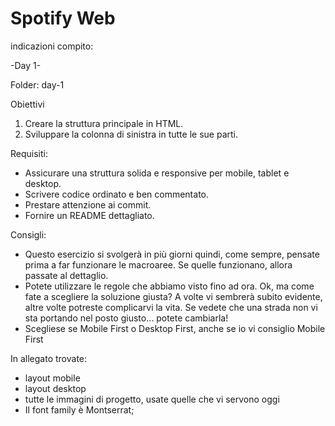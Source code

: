 # Spotify Web

indicazioni compito:

-Day 1-

Folder: day-1

Obiettivi
1. Creare la struttura principale in HTML.
2. Sviluppare la colonna di sinistra in tutte le sue parti.

Requisiti:
- Assicurare una struttura solida e responsive per mobile, tablet e desktop.
- Scrivere codice ordinato e ben commentato.
- Prestare attenzione ai commit.
- Fornire un README dettagliato.

Consigli:
- Questo esercizio si svolgerà in più giorni quindi, come sempre, pensate prima a far funzionare le macroaree. Se quelle funzionano, allora passate al dettaglio.
- Potete utilizzare le regole che abbiamo visto fino ad ora. Ok, ma come fate a scegliere la soluzione giusta? A volte vi sembrerà subito evidente, altre volte potreste complicarvi la vita. Se vedete che una strada non vi sta portando nel posto giusto... potete cambiarla!
- Scegliese se Mobile First o Desktop First, anche se io vi consiglio Mobile First

In allegato trovate:
- layout mobile
- layout desktop
- tutte le immagini di progetto, usate quelle che vi servono oggi
- Il font family è Montserrat;